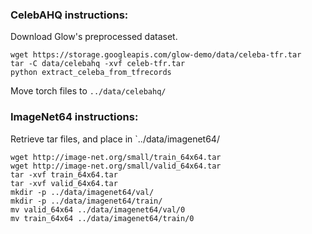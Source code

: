 ### CelebAHQ instructions:
Download Glow's preprocessed dataset.
```
wget https://storage.googleapis.com/glow-demo/data/celeba-tfr.tar
tar -C data/celebahq -xvf celeb-tfr.tar
python extract_celeba_from_tfrecords
```
Move torch files to `../data/celebahq/`

### ImageNet64 instructions:
Retrieve tar files, and place in `../data/imagenet64/
```
wget http://image-net.org/small/train_64x64.tar
wget http://image-net.org/small/valid_64x64.tar
tar -xvf train_64x64.tar 
tar -xvf valid_64x64.tar
mkdir -p ../data/imagenet64/val/
mkdir -p ../data/imagenet64/train/
mv valid_64x64 ../data/imagenet64/val/0
mv train_64x64 ../data/imagenet64/train/0
```
